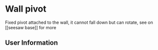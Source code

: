 # Wall pivot
Fixed pivot attached to the wall, it cannot fall down but can rotate, see on [[seesaw base]] for more

## User Information